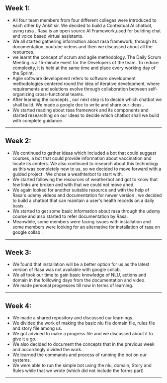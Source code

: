    ## Week  1:
   
  - All four team members from four different colleges were introduced to each other by Ankit sir. We decided to build a Contextual AI chatbot, using rasa . Rasa is an open source AI Framework,used  for building chat and voice based virtual assistants.
- We all started gathering information about rasa framework, through its documentation, youtube videos  and then we discussed about all the resources.
- we learnt the concept of scrum and agile methodology. The Daily Scrum Meeting is a 15-minute event for the Developers of the  team. To reduce complexity, it is held at the same time and place every working day of the Sprint.
- Agile software development refers to  software development methodologies centered round the idea of iterative development, where requirements and solutions evolve through collaboration between self-organizing cross-functional teams.
- After learning the concepts , our next step is to decide which chatbot we shall build. We made a google doc to write and share our ideas . 
- We started reading about rasa framework and its components and started researching on our ideas to decide which chatbot shall we build with complete guidance.
 
-------------------------------------------------------------------------------------------------------------------------------------------------------------------------

   ## Week  2:
   - We continued to gather ideas which included a bot that could suggest courses, a bot that could provide information about vaccination and locate its centers. We also continued to research  about  this technology as this was completely new to us, so we decided to move forward with a guided project . We chose a weathterbot to start with.
   -  We started following  the resources of weatherbot  and got to know that few links are broken and with that we could not move ahed.
   -  We again looked for another suitable resource and with the help of Rasa's udemy videos and documentation for newer version , we decided to build a chatbot that can maintain a user's health records on a daily basis .
   -  We started to get some basic information about rasa through the udemy course and also started to refer documentation by Rasa.
   -  Meanwhile, some members were facing issues with installation and some members were looking for an alternative for installation of rasa on google collab .


------------------------------------------------

## Week 3:

- We found that installation will be a better option for us as the latest version of Rasa was not available with google collab. 
- We all took our time to gain basic knowledge of NLU, actions and domain in the folllowing days from the documentation and video.
- We made personal progresses till now in terms of learning.


-----------------------------

## Week 4:
- We made a shared repository and discussed our learnings.
- We divided the work of making the basic nlu file domain file, rules file and story file among us.
- We got adviced to make a progress file and we discussed about it to give it a go.
- We also decided to document the concepts that in the previous week and accordingly divided the work.
- We learned the commands and process of running the bot on our systems.
- We were able to run the simple bot using the nlu, domain, Story and Rules while that we wrote (which did not include the forms part)

----------------------------------





